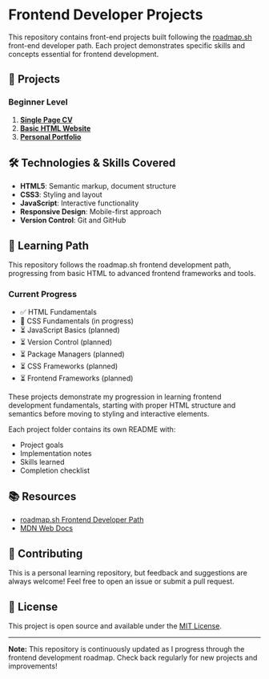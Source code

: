# Frontend Developer Projects

This repository contains front-end projects built following the [roadmap.sh](https://roadmap.sh/frontend) front-end developer path. Each project demonstrates specific skills and concepts essential for frontend development.

## 🚀 Projects

### Beginner Level

1. [**Single Page CV**](https://roadmap.sh/projects/single-page-cv)
2. [**Basic HTML Website**](https://roadmap.sh/projects/basic-html-website)
3. [**Personal Portfolio**](https://roadmap.sh/projects/portfolio-website)

## 🛠️ Technologies & Skills Covered

- **HTML5**: Semantic markup, document structure
- **CSS3**: Styling and layout
- **JavaScript**: Interactive functionality
- **Responsive Design**: Mobile-first approach
- **Version Control**: Git and GitHub

## 🎯 Learning Path

This repository follows the roadmap.sh frontend development path, progressing from basic HTML to advanced frontend frameworks and tools.

### Current Progress
- ✅ HTML Fundamentals
- 🔄 CSS Fundamentals (in progress)
- ⏳ JavaScript Basics (planned)
- ⏳ Version Control (planned)
- ⏳ Package Managers (planned)
- ⏳ CSS Frameworks (planned)
- ⏳ Frontend Frameworks (planned)

These projects demonstrate my progression in learning frontend development fundamentals, starting with proper HTML structure and semantics before moving to styling and interactive elements.

Each project folder contains its own README with:
- Project goals
- Implementation notes
- Skills learned
- Completion checklist


## 📚 Resources

- [roadmap.sh Frontend Developer Path](https://roadmap.sh/frontend)
- [MDN Web Docs](https://developer.mozilla.org/)

## 🤝 Contributing

This is a personal learning repository, but feedback and suggestions are always welcome! Feel free to open an issue or submit a pull request.

## 📄 License

This project is open source and available under the [MIT License](LICENSE).

---

**Note:** This repository is continuously updated as I progress through the frontend development roadmap. Check back regularly for new projects and improvements!